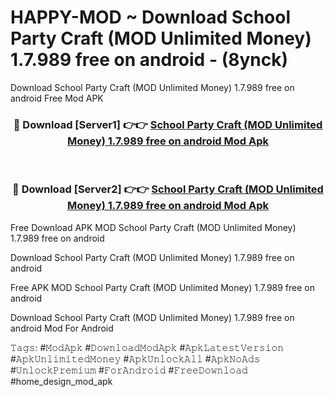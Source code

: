 # HAPPY-MOD ~ Download School Party Craft (MOD Unlimited Money) 1.7.989 free on android - (8ynck)
Download School Party Craft (MOD Unlimited Money) 1.7.989 free on android Free Mod APK

<div align="center">
<h3>🔴 Download [Server1] 👉👉 <a href="https://apk-comot.site?title=School_Party_Craft_(MOD_Unlimited_Money)_1.7.989_free_on_android">School Party Craft (MOD Unlimited Money) 1.7.989 free on android Mod Apk</a></h3><br>

<h3>🔴 Download [Server2] 👉👉 <a href="https://apk-comot.site?title=School_Party_Craft_(MOD_Unlimited_Money)_1.7.989_free_on_android">School Party Craft (MOD Unlimited Money) 1.7.989 free on android Mod Apk</a></h3>
</div>


Free Download APK MOD School Party Craft (MOD Unlimited Money) 1.7.989 free on android

Download School Party Craft (MOD Unlimited Money) 1.7.989 free on android 

Free APK MOD School Party Craft (MOD Unlimited Money) 1.7.989 free on android 

Download School Party Craft (MOD Unlimited Money) 1.7.989 free on android Mod For Android

𝚃𝚊𝚐𝚜: #𝙼𝚘𝚍𝙰𝚙𝚔 #𝙳𝚘𝚠𝚗𝚕𝚘𝚊𝚍𝙼𝚘𝚍𝙰𝚙𝚔 #𝙰𝚙𝚔𝙻𝚊𝚝𝚎𝚜𝚝𝚅𝚎𝚛𝚜𝚒𝚘𝚗 #𝙰𝚙𝚔𝚄𝚗𝚕𝚒𝚖𝚒𝚝𝚎𝚍𝙼𝚘𝚗𝚎𝚢 #𝙰𝚙𝚔𝚄𝚗𝚕𝚘𝚌𝚔𝙰𝚕𝚕 #𝙰𝚙𝚔𝙽𝚘𝙰𝚍𝚜 #𝚄𝚗𝚕𝚘𝚌𝚔𝙿𝚛𝚎𝚖𝚒𝚞𝚖 #𝙵𝚘𝚛𝙰𝚗𝚍𝚛𝚘𝚒𝚍 #𝙵𝚛𝚎𝚎𝙳𝚘𝚠𝚗𝚕𝚘𝚊𝚍 #home_design_mod_apk